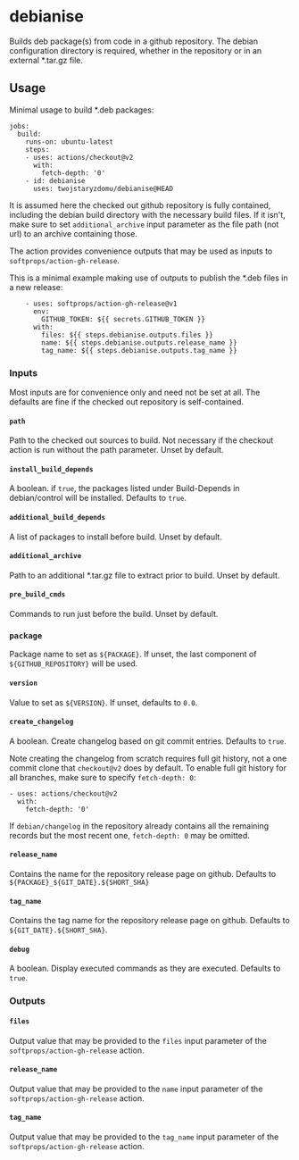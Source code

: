 # debianise

Builds deb package(s) from code in a github repository. The debian configuration directory is required, whether in the repository or in an external *.tar.gz file.

## Usage

Minimal usage to build *.deb packages:

    jobs:
      build:
        runs-on: ubuntu-latest
        steps:
        - uses: actions/checkout@v2
          with:
            fetch-depth: '0'
        - id: debianise
          uses: twojstaryzdomu/debianise@HEAD

It is assumed here the checked out github repository is fully contained, including the debian build directory with the necessary build files. If it isn't, make sure to set `additional_archive` input parameter as the file path (not url) to an archive containing those.

The action provides convenience outputs that may be used as inputs to `softprops/action-gh-release`.

This is a minimal example making use of outputs to publish the *.deb files in a new release:

        - uses: softprops/action-gh-release@v1
          env:
            GITHUB_TOKEN: ${{ secrets.GITHUB_TOKEN }}
          with:
            files: ${{ steps.debianise.outputs.files }}
            name: ${{ steps.debianise.outputs.release_name }}
            tag_name: ${{ steps.debianise.outputs.tag_name }}

### Inputs

Most inputs are for convenience only and need not be set at all. The defaults are fine if the checked out repository is self-contained.

#### `path`

Path to the checked out sources to build. Not necessary if the checkout action is run without the path parameter. Unset by default.

#### `install_build_depends`

A boolean. if `true`, the packages listed under
Build-Depends in debian/control will be installed. Defaults to `true`.

#### `additional_build_depends`

A list of packages to install before build. Unset by default.

#### `additional_archive`

Path to an additional *.tar.gz file to extract prior to build. Unset by default.

#### `pre_build_cmds`

Commands to run just before the build. Unset by default.

### `package`

Package name to set as `${PACKAGE}`. If unset, the last component of `${GITHUB_REPOSITORY}` will be used.

#### `version`

Value to set as `${VERSION}`. If unset, defaults to `0.0`.

#### `create_changelog`

A boolean. Create changelog based on git commit entries. Defaults to `true`.

Note creating the changelog from scratch requires full git history, not a one commit clone
that `checkout@v2` does by default. To enable full git history for all branches,
make sure to specify `fetch-depth: 0`:

    - uses: actions/checkout@v2
      with:
        fetch-depth: '0'

If `debian/changelog` in the repository already contains all the remaining records
but the most recent one, `fetch-depth: 0`  may be omitted.

#### `release_name`

Contains the name for the repository release page on github. Defaults to
`${PACKAGE}_${GIT_DATE}.${SHORT_SHA}`

#### `tag_name`

Contains the tag name for the repository release page on github. Defaults to
`${GIT_DATE}.${SHORT_SHA}`.

#### `debug`

A boolean. Display executed commands as they are executed. Defaults to `true`.

### Outputs

#### `files`

Output value that may be provided to the `files` input parameter of the `softprops/action-gh-release` action. 

#### `release_name`

Output value that may be provided to the `name` input parameter of the `softprops/action-gh-release` action. 

#### `tag_name`

Output value that may be provided to the `tag_name` input parameter of the `softprops/action-gh-release` action. 
